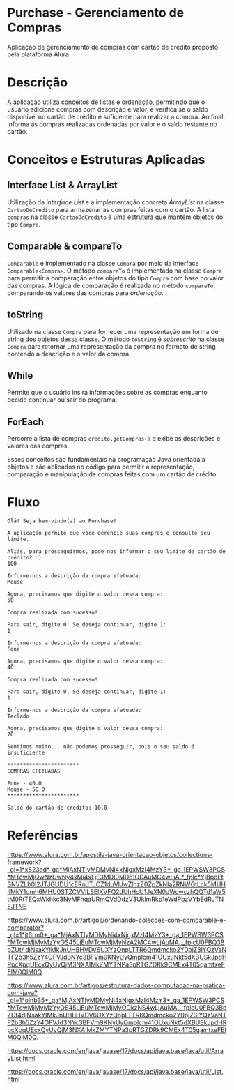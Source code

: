 # Purchase - Gerenciamento de Compras
Aplicação de gerenciamento de compras com cartão de crédito proposto pela plataforma Alura.


# Descrição
A aplicação utiliza conceitos de listas e ordenação, permitindo que o usuário adicione compras com descrição e valor, e verifica se o saldo disponível no cartão de crédito é suficiente para realizar a compra. 
Ao final, informa as compras realizadas ordenadas por valor e o saldo restante no cartão.

# Conceitos e Estruturas Aplicadas

## Interface List & ArrayList

Utilização da _interface List_ e a implementação concreta _ArrayList_ na classe ``CartaoDeCredito`` para armazenar as compras feitas com o cartão.
A lista `compras` na classe `CartaoDeCredito` é uma estrutura que mantém objetos do tipo `Compra`.


## Comparable & compareTo

`Comparable` é implementado na classe `Compra` por meio da interface `Comparable<Compra>`.
O método `compareTo` é implementado na classe `Compra` para permitir a comparação entre objetos do tipo `Compra` com base no valor das compras.
A lógica de comparação é realizada no método `compareTo`, comparando os valores das compras para _ordenação_.


## toString

Utilizado na classe `Compra` para fornecer uma representação em forma de string dos objetos dessa classe.
O método `toString` é _sobrescrito_ na classe `Compra` para retornar uma representação da compra no formato de string contendo a descrição e o valor da compra.


## While

Permite que o usuário insira informações sobre as compras enquanto decide continuar ou sair do programa.

## ForEach

Percorre a lista de compras `credito.getCompras()` e exibe as descrições e valores das compras.

Esses conceitos são fundamentais na programação Java orientada a objetos e são aplicados no código para permitir a representação, comparação e manipulação de compras feitas com um cartão de crédito.

# Fluxo
```
Olá! Seja bem-vindo(a) ao Purchase!

A aplicação permite que você gerencie suas compras e consulte seu limite.

Aliás, para prosseguirmos, pode nos informar o seu limite de cartão de crédito? :)
100

Informe-nos a descrição da compra efetuada: 
Mouse

Agora, precisamos que digite o valor dessa compra: 
50

Compra realizada com sucesso!

Para sair, digite 0. Se deseja continuar, digite 1:
1

Informe-nos a descrição da compra efetuada: 
Fone

Agora, precisamos que digite o valor dessa compra: 
40

Compra realizada com sucesso!

Para sair, digite 0. Se deseja continuar, digite 1:
1

Informe-nos a descrição da compra efetuada: 
Teclado

Agora, precisamos que digite o valor dessa compra: 
70

Sentimos muito... não podemos prosseguir, pois o seu saldo é insuficiente

***********************
COMPRAS EFETUADAS

Fone - 40.0
Mouse - 50.0
***********************

Saldo do cartão de crédito: 10.0
```

# Referências

https://www.alura.com.br/apostila-java-orientacao-objetos/collections-framework?_gl=1*x823ad*_ga*MjAxNTIyMDMyNi4xNjgxMzI4MzY3*_ga_1EPWSW3PCS*MTcwMjQwNzUwNy4xMi4xLjE3MDI0MDc1ODAuMC4wLjA.*_fplc*YjBpdEtSNVZLb0l2JTJGUDU1cERnJTJCZ1duVlJwZlhzZ0ZpZkNIa2RNWGtLck5MUHIlMkY1dmh6MHU0STZCVVlLSElXVFQ2dUhHcU1JeXN0dWcwczhQQTd1aW5tM0RtTEQxWkhkc3NvMFhqaURmQVdDdzV3UklmRkp1eWdPbzVYbEdRJTNEJTNE

https://www.alura.com.br/artigos/ordenando-colecoes-com-comparable-e-comparator?_gl=1*jt6rm0*_ga*MjAxNTIyMDMyNi4xNjgxMzI4MzY3*_ga_1EPWSW3PCS*MTcwMjMyMzYyOS45LjEuMTcwMjMyNzA2MC4wLjAuMA.._fplcU0FBQ3BpZUt4djNsakYlMkJnUHBHVDV6UXYzQnpLTTR6Qmdmcko2Y0pjZ3lYQzVaNTF2b3h5ZzY4OFVJd3NYc3BFVm9KNyUyQmplcm41OUxuNkt5dXBUSkJpdHRpcXpqUEcxQyUyQjM3NXAlMkZMYTNPa3pRTGZDRk9CMEx4T05qamtxeFElM0QlM0Q

https://www.alura.com.br/artigos/estrutura-dados-computacao-na-pratica-com-java?_gl=1*oinb35*_ga*MjAxNTIyMDMyNi4xNjgxMzI4MzY3*_ga_1EPWSW3PCS*MTcwMjMyMzYyOS45LjEuMTcwMjMyODkzNS4wLjAuMA.._fplcU0FBQ3BpZUt4djNsakYlMkJnUHBHVDV6UXYzQnpLTTR6Qmdmcko2Y0pjZ3lYQzVaNTF2b3h5ZzY4OFVJd3NYc3BFVm9KNyUyQmplcm41OUxuNkt5dXBUSkJpdHRpcXpqUEcxQyUyQjM3NXAlMkZMYTNPa3pRTGZDRk9CMEx4T05qamtxeFElM0QlM0Q.

https://docs.oracle.com/en/java/javase/17/docs/api/java.base/java/util/ArrayList.html

https://docs.oracle.com/en/java/javase/17/docs/api/java.base/java/util/List.html
